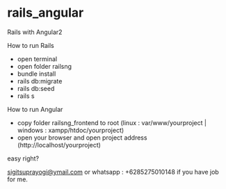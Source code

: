# rails_angular
Rails with Angular2

How to run Rails
- open terminal
- open folder railsng
- bundle install
- rails db:migrate
- rails db:seed
- rails s

How to run Angular
- copy folder railsng_frontend to root (linux : var/www/yourproject | windows : xampp/htdoc/yourproject)
- open your browser and open project address (http://localhost/yourproject)

easy right?

sigitsuprayogi@ymail.com or whatsapp : +6285275010148 
if you have job for me.

